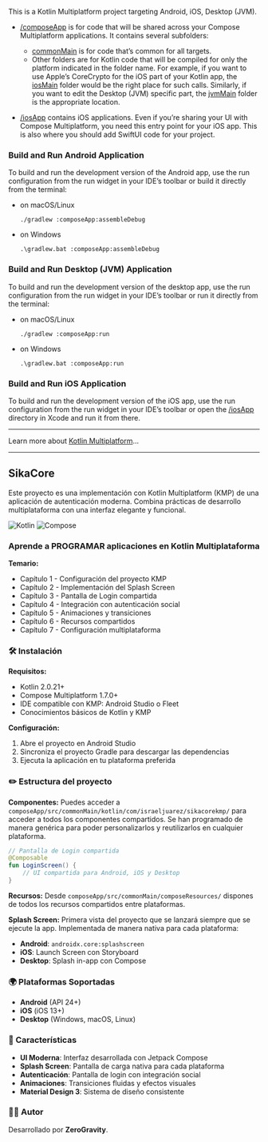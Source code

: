 This is a Kotlin Multiplatform project targeting Android, iOS, Desktop (JVM).

* [/composeApp](./composeApp/src) is for code that will be shared across your Compose Multiplatform applications.
  It contains several subfolders:
  - [commonMain](./composeApp/src/commonMain/kotlin) is for code that’s common for all targets.
  - Other folders are for Kotlin code that will be compiled for only the platform indicated in the folder name.
    For example, if you want to use Apple’s CoreCrypto for the iOS part of your Kotlin app,
    the [iosMain](./composeApp/src/iosMain/kotlin) folder would be the right place for such calls.
    Similarly, if you want to edit the Desktop (JVM) specific part, the [jvmMain](./composeApp/src/jvmMain/kotlin)
    folder is the appropriate location.

* [/iosApp](./iosApp/iosApp) contains iOS applications. Even if you’re sharing your UI with Compose Multiplatform,
  you need this entry point for your iOS app. This is also where you should add SwiftUI code for your project.

### Build and Run Android Application

To build and run the development version of the Android app, use the run configuration from the run widget
in your IDE’s toolbar or build it directly from the terminal:
- on macOS/Linux
  ```shell
  ./gradlew :composeApp:assembleDebug
  ```
- on Windows
  ```shell
  .\gradlew.bat :composeApp:assembleDebug
  ```

### Build and Run Desktop (JVM) Application

To build and run the development version of the desktop app, use the run configuration from the run widget
in your IDE’s toolbar or run it directly from the terminal:
- on macOS/Linux
  ```shell
  ./gradlew :composeApp:run
  ```
- on Windows
  ```shell
  .\gradlew.bat :composeApp:run
  ```

### Build and Run iOS Application

To build and run the development version of the iOS app, use the run configuration from the run widget
in your IDE’s toolbar or open the [/iosApp](./iosApp) directory in Xcode and run it from there.

---

Learn more about [Kotlin Multiplatform](https://www.jetbrains.com/help/kotlin-multiplatform-dev/get-started.html)…


---

## SikaCore

Este proyecto es una implementación con Kotlin Multiplatform (KMP) de una aplicación de autenticación moderna. Combina prácticas de desarrollo multiplataforma con una interfaz elegante y funcional.

![Kotlin](https://img.shields.io/badge/Kotlin-Multiplatform-7F52FF?style=for-the-badge&logo=kotlin&logoColor=white)
![Compose](https://img.shields.io/badge/Compose-Multiplatform-4285F4?style=for-the-badge&logo=jetpackcompose&logoColor=white)

### Aprende a PROGRAMAR aplicaciones en Kotlin Multiplataforma

**Temario:**
- Capítulo 1 - Configuración del proyecto KMP
- Capítulo 2 - Implementación del Splash Screen
- Capítulo 3 - Pantalla de Login compartida
- Capítulo 4 - Integración con autenticación social
- Capítulo 5 - Animaciones y transiciones
- Capítulo 6 - Recursos compartidos
- Capítulo 7 - Configuración multiplataforma

### 🛠 Instalación

**Requisitos:**
- Kotlin 2.0.21+
- Compose Multiplatform 1.7.0+
- IDE compatible con KMP: Android Studio o Fleet
- Conocimientos básicos de Kotlin y KMP

**Configuración:**
1. Abre el proyecto en Android Studio
2. Sincroniza el proyecto Gradle para descargar las dependencias
3. Ejecuta la aplicación en tu plataforma preferida

### ✏️ Estructura del proyecto

**Componentes:**
Puedes acceder a `composeApp/src/commonMain/kotlin/com/israeljuarez/sikacorekmp/` para acceder a todos los componentes compartidos. Se han programado de manera genérica para poder personalizarlos y reutilizarlos en cualquier plataforma.

```kotlin
// Pantalla de Login compartida
@Composable
fun LoginScreen() {
    // UI compartida para Android, iOS y Desktop
}
```

**Recursos:**
Desde `composeApp/src/commonMain/composeResources/` dispones de todos los recursos compartidos entre plataformas.

**Splash Screen:**
Primera vista del proyecto que se lanzará siempre que se ejecute la app. Implementada de manera nativa para cada plataforma:
- **Android**: `androidx.core:splashscreen`
- **iOS**: Launch Screen con Storyboard  
- **Desktop**: Splash in-app con Compose

### 🌍 Plataformas Soportadas

- **Android** (API 24+)
- **iOS** (iOS 13+)
- **Desktop** (Windows, macOS, Linux)

### 🎨 Características

- **UI Moderna**: Interfaz desarrollada con Jetpack Compose
- **Splash Screen**: Pantalla de carga nativa para cada plataforma
- **Autenticación**: Pantalla de login con integración social
- **Animaciones**: Transiciones fluidas y efectos visuales
- **Material Design 3**: Sistema de diseño consistente



### 👨‍💻 Autor

Desarrollado por **ZeroGravity**.


